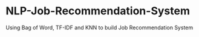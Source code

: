 # NLP-Job-Recommendation-System
Using Bag of Word, TF-IDF and KNN to build Job Recommendation System
